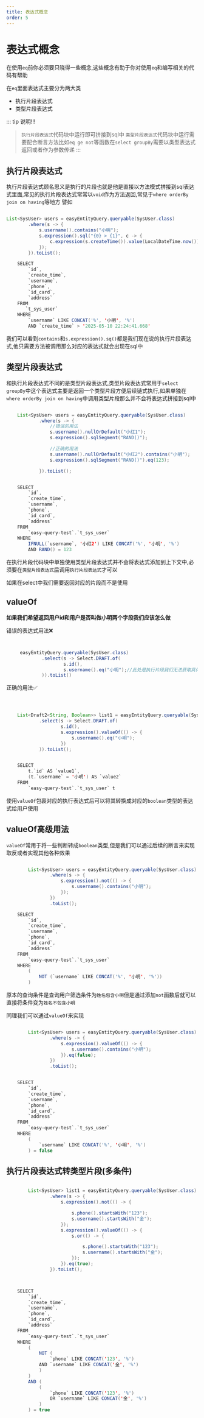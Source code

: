 ```yaml
---
title: 表达式概念
order: 5
---
```


# 表达式概念
在使用`eq`前你必须要只晓得一些概念,这些概念有助于你对使用`eq`和编写相关的代码有帮助

在`eq`里面表达式主要分为两大类
- 执行片段表达式
- 类型片段表达式



::: tip 说明!!!
> `执行片段表达式`代码块中运行即可拼接到sql中
> `类型片段表达式`代码块中运行需要配合断言方法比如`eq ge not`等函数在`select groupBy`需要以类型表达式返回或者作为参数传递
:::


## 执行片段表达式
执行片段表达式顾名思义是执行的片段也就是他是直接以方法模式拼接到sql表达式里面,常见的执行片段表达式常常以`void`作为方法返回,常见于`where orderBy join on having`等地方
譬如
```java

List<SysUser> users = easyEntityQuery.queryable(SysUser.class)
        .where(s -> {
            s.username().contains("小明");
            s.expression().sql("{0} > {1}", c -> {
                c.expression(s.createTime()).value(LocalDateTime.now());
            });
        }).toList();

    SELECT
        `id`,
        `create_time`,
        `username`,
        `phone`,
        `id_card`,
        `address` 
    FROM
       `t_sys_user` 
    WHERE
        `username` LIKE CONCAT('%', '小明', '%') 
        AND `create_time` > '2025-05-10 22:24:41.668'
```

我们可以看到`contains`和`s.expression().sq()`都是我们现在说的执行片段表达式,他只需要方法被调用那么对应的表达式就会出现在sql中


## 类型片段表达式
和执行片段表达式不同的是类型片段表达式,类型片段表达式常用于`select groupBy`中这个表达式主要是返回一个类型片段方便后续链式执行,如果单独在`where orderBy join on having`中调用类型片段那么并不会将表达式拼接到sql中

```java

    List<SysUser> users = easyEntityQuery.queryable(SysUser.class)
            .where(s -> {
                //错误的用法
                s.username().nullOrDefault("小红1");
                s.expression().sqlSegment("RAND()");

                //正确的用法
                s.username().nullOrDefault("小红2").contains("小明");
                s.expression().sqlSegment("RAND()").eq(123);

            }).toList();


    SELECT
        `id`,
        `create_time`,
        `username`,
        `phone`,
        `id_card`,
        `address` 
    FROM
        `easy-query-test`.`t_sys_user` 
    WHERE
        IFNULL(`username`, '小红2') LIKE CONCAT('%', '小明', '%') 
        AND RAND() = 123
```

在执行片段代码块中单独使用类型片段表达式并不会将表达式添加到上下文中,必须要在`类型片段表达式`后调用`执行片段表达式`才可以

如果在select中我们需要返回对应的片段而不是使用


## valueOf

**如果我们希望返回用户id和用户是否叫做小明两个字段我们应该怎么做**

错误的表达式用法❌
```java


     easyEntityQuery.queryable(SysUser.class)
             .select(s -> Select.DRAFT.of(
                     s.id(),
                     s.username().eq("小明");//此处是执行片段我们无法获取具体类型
             )).toList()

```

正确的用法✅
```java



    List<Draft2<String, Boolean>> list1 = easyEntityQuery.queryable(SysUser.class)
            .select(s -> Select.DRAFT.of(
                    s.id(),
                    s.expression().valueOf(() -> {
                        s.username().eq("小明");
                    })
            )).toList();


    SELECT
        t.`id` AS `value1`,
        (t.`username` = '小明') AS `value2` 
    FROM
        `easy-query-test`.`t_sys_user` t
```
使用`valueOf`包裹对应的执行表达式后可以将其转换成对应的`boolean`类型的表达式给用户使用


## valueOf高级用法

`valueOf`常用于将一些判断转成`boolean`类型,但是我们可以通过后续的断言来实现取反或者实现其他各种效果

```java

        List<SysUser> users = easyEntityQuery.queryable(SysUser.class)
                .where(s -> {
                    s.expression().not(() -> {
                        s.username().contains("小明");
                    });
                })
                .toList();

    SELECT
        `id`,
        `create_time`,
        `username`,
        `phone`,
        `id_card`,
        `address` 
    FROM
        `easy-query-test`.`t_sys_user` 
    WHERE
        (
            NOT (`username` LIKE CONCAT('%', '小明', '%'))
        )
```

原本的查询条件是查询用户筛选条件为`姓名包含小明`但是通过添加`not`函数后就可以直接将条件变为`姓名不包含小明`

同理我们可以通过`valueOf`来实现

```java

        List<SysUser> users = easyEntityQuery.queryable(SysUser.class)
                .where(s -> {
                    s.expression().valueOf(() -> {
                        s.username().contains("小明");
                    }).eq(false);
                })
                .toList();


    SELECT
        `id`,
        `create_time`,
        `username`,
        `phone`,
        `id_card`,
        `address` 
    FROM
        `easy-query-test`.`t_sys_user` 
    WHERE
        (
            `username` LIKE CONCAT('%', '小明', '%')
        ) = false
```

## 执行片段表达式转类型片段(多条件)
```java

        List<SysUser> list1 = easyEntityQuery.queryable(SysUser.class)
                .where(s -> {
                    s.expression().not(() -> {

                        s.phone().startsWith("123");
                        s.username().startsWith("金");
                    });
                    s.expression().valueOf(() -> {
                        s.or(() -> {

                            s.phone().startsWith("123");
                            s.username().startsWith("金");
                        });
                    }).eq(true);
                }).toList();



    SELECT
        `id`,
        `create_time`,
        `username`,
        `phone`,
        `id_card`,
        `address` 
    FROM
        `easy-query-test`.`t_sys_user` 
    WHERE
        (
            NOT (
                `phone` LIKE CONCAT('123', '%') 
            AND `username` LIKE CONCAT('金', '%')
            )
        ) 
        AND (
            (
                `phone` LIKE CONCAT('123', '%') 
                OR `username` LIKE CONCAT('金', '%')
            )
        ) = true
```